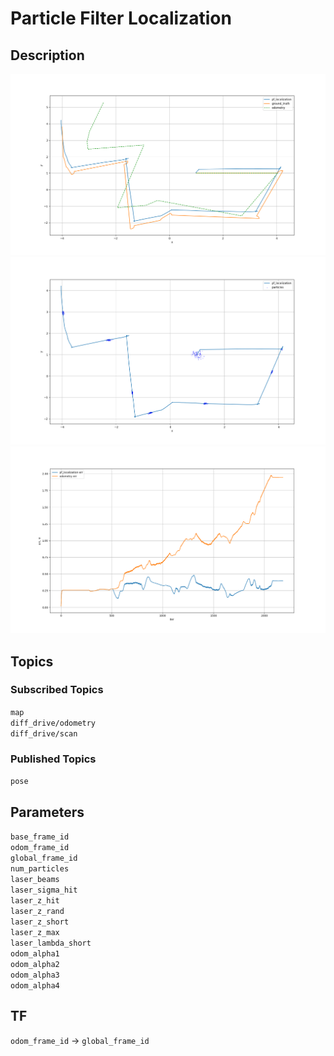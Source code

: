# Particle Filter Localization
## Description
![trajectory plot](images/trajectory.png)
![particle clouds plot](images/particle_clouds.png)
![error plot](images/error.png)

## Topics
### Subscribed Topics
`map` \
`diff_drive/odometry` \
`diff_drive/scan`
### Published Topics
`pose`
## Parameters
`base_frame_id` \
`odom_frame_id` \
`global_frame_id` \
`num_particles` \
`laser_beams` \
`laser_sigma_hit` \
`laser_z_hit` \
`laser_z_rand` \
`laser_z_short` \
`laser_z_max` \
`laser_lambda_short` \
`odom_alpha1` \
`odom_alpha2` \
`odom_alpha3` \
`odom_alpha4`
## TF
`odom_frame_id` -> `global_frame_id`